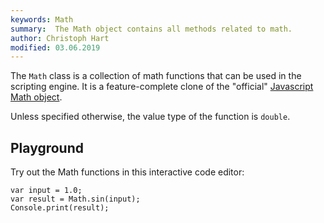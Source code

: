 ```yaml
---
keywords: Math
summary:  The Math object contains all methods related to math.
author: Christoph Hart
modified: 03.06.2019
---
```


The `Math` class is a collection of math functions that can be used in the scripting engine. It is a feature-complete clone of the "official" [Javascript Math object](https://www.w3schools.com/Js/js_math.asp).

Unless specified otherwise, the value type of the function is `double`.

## Playground

Try out the Math functions in this interactive code editor:

```!javascript
var input = 1.0;
var result = Math.sin(input);
Console.print(result);
```

